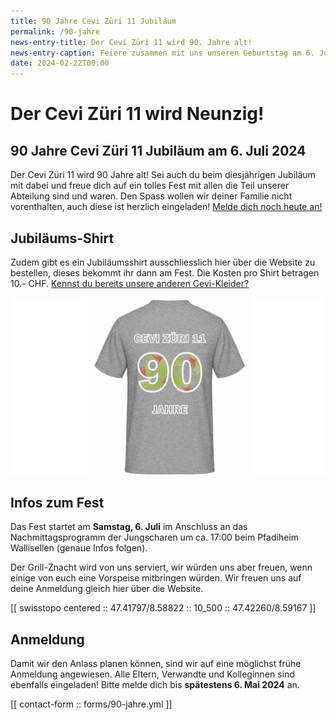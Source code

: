 ```yaml
---
title: 90 Jahre Cevi Züri 11 Jubiläum
permalink: /90-jahre
news-entry-title: Der Cevi Züri 11 wird 90. Jahre alt!
news-entry-caption: Feiere zusammen mit uns unseren Geburtstag am 6. Juli 2024.
date: 2024-02-22T00:00
---
```


# Der Cevi Züri 11 wird Neunzig!

## 90 Jahre Cevi Züri 11 Jubiläum am 6. Juli 2024

Der Cevi Züri 11 wird 90 Jahre alt! Sei auch du beim diesjährigen Jubiläum mit dabei und freue dich auf ein tolles Fest
mit allen die Teil unserer Abteilung sind und waren. Den Spass wollen wir deiner Familie nicht vorenthalten, auch diese
ist herzlich eingeladen! [Melde dich noch heute an!](#anmeldung)

## Jubiläums-Shirt

Zudem gibt es ein Jubiläumsshirt ausschliesslich hier über die Website zu bestellen, dieses bekommt ihr dann am Fest.
Die Kosten pro Shirt betragen 10.- CHF. [Kennst du bereits unsere anderen Cevi-Kleider?](/cevikleider)

![T-Shirt Jubilaum](/assets/jubilaeum/shirt_jubilaeum.jpg)

## Infos zum Fest

Das Fest startet am **Samstag, 6. Juli** im Anschluss an das Nachmittagsprogramm der Jungscharen um ca. 17:00 beim
Pfadiheim Wallisellen (genaue Infos folgen).

Der Grill-Znacht wird von uns serviert, wir würden uns aber freuen, wenn einige von euch eine Vorspeise mitbringen
würden. Wir freuen uns auf deine Anmeldung gleich hier über die Website.

[[ swisstopo centered :: 47.41797/8.58822 :: 10_500 :: 47.42260/8.59167 ]]

## Anmeldung

Damit wir den Anlass planen können, sind wir auf eine möglichst frühe Anmeldung angewiesen. Alle Eltern, Verwandte und
Kolleginnen sind ebenfalls eingeladen! Bitte melde dich bis **spätestens 6. Mai 2024** an.

[[ contact-form :: forms/90-jahre.yml ]]
